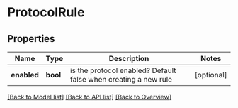 # ProtocolRule

## Properties
Name | Type | Description | Notes
------------ | ------------- | ------------- | -------------
**enabled** | **bool** | is the protocol enabled? Default false when creating a new rule | [optional] 

[[Back to Model list]](index.md#documentation-for-models) [[Back to API list]](index.md#endpoint-properties) [[Back to Overview]](index.md)


